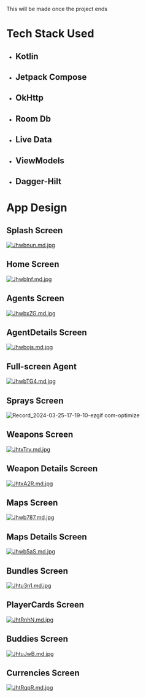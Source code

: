 This will be made once the project ends 

# Tech Stack Used
- ## Kotlin
- ## Jetpack Compose
- ## OkHttp
- ## Room Db
- ## Live Data
- ## ViewModels
- ## Dagger-Hilt


# App Design

## Splash Screen 
[![Jhwbnun.md.jpg](https://iili.io/Jhwbnun.md.jpg)](https://freeimage.host/i/Jhwbnun)


## Home Screen
[![JhwbInf.md.jpg](https://iili.io/JhwbInf.md.jpg)](https://freeimage.host/i/JhwbInf)


## Agents Screen
[![JhwbxZG.md.jpg](https://iili.io/JhwbxZG.md.jpg)](https://freeimage.host/i/JhwbxZG)



## AgentDetails Screen
[![Jhwbojs.md.jpg](https://iili.io/Jhwbojs.md.jpg)](https://freeimage.host/i/Jhwbojs)


## Full-screen Agent
[![JhwbTG4.md.jpg](https://iili.io/JhwbTG4.md.jpg)](https://freeimage.host/i/JhwbTG4)


## Sprays Screen
![Record_2024-03-25-17-19-10-ezgif com-optimize](https://github.com/jasi381/ValoIntel/assets/60892009/8ee1e7df-4e73-4da4-97de-8772468e695b )


## Weapons Screen
[![JhtxTrv.md.jpg](https://iili.io/JhtxTrv.md.jpg)](https://freeimage.host/i/JhtxTrv)


## Weapon Details Screen
[![JhtxA2R.md.jpg](https://iili.io/JhtxA2R.md.jpg)](https://freeimage.host/i/JhtxA2R)


## Maps Screen
[![Jhwb787.md.jpg](https://iili.io/Jhwb787.md.jpg)](https://freeimage.host/i/Jhwb787)


## Maps Details Screen
[![Jhwb5aS.md.jpg](https://iili.io/Jhwb5aS.md.jpg)](https://freeimage.host/i/Jhwb5aS)


## Bundles Screen
[![Jhtu3n1.md.jpg](https://iili.io/Jhtu3n1.md.jpg)](https://freeimage.host/i/Jhtu3n1)


## PlayerCards Screen
[![JhtRnhN.md.jpg](https://iili.io/JhtRnhN.md.jpg)](https://freeimage.host/i/JhtRnhN)


## Buddies Screen
[![JhtuJwB.md.jpg](https://iili.io/JhtuJwB.md.jpg)](https://freeimage.host/i/JhtuJwB)


## Currencies Screen
[![JhtRqpR.md.jpg](https://iili.io/JhtRqpR.md.jpg)](https://freeimage.host/i/JhtRqpR)
